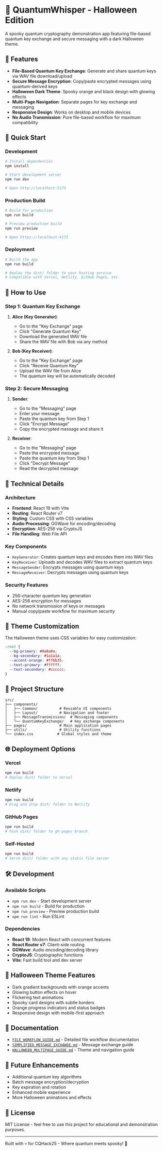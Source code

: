 # 🎃 QuantumWhisper - Halloween Edition

A spooky quantum cryptography demonstration app featuring file-based quantum key exchange and secure messaging with a dark Halloween theme.

## 🌟 Features

- **File-Based Quantum Key Exchange**: Generate and share quantum keys via WAV file download/upload
- **Secure Message Encryption**: Copy/paste encrypted messages using quantum-derived keys
- **Halloween Dark Theme**: Spooky orange and black design with glowing effects
- **Multi-Page Navigation**: Separate pages for key exchange and messaging
- **Responsive Design**: Works on desktop and mobile devices
- **No Audio Transmission**: Pure file-based workflow for maximum compatibility

## 🚀 Quick Start

### Development

```bash
# Install dependencies
npm install

# Start development server
npm run dev

# Open http://localhost:5173
```

### Production Build

```bash
# Build for production
npm run build

# Preview production build
npm run preview

# Open https://localhost:4173
```

### Deployment

```bash
# Build the app
npm run build

# Deploy the dist/ folder to your hosting service
# Compatible with Vercel, Netlify, GitHub Pages, etc.
```

## 🎯 How to Use

### Step 1: Quantum Key Exchange

1. **Alice (Key Generator)**:
   - Go to the "Key Exchange" page
   - Click "Generate Quantum Key"
   - Download the generated WAV file
   - Share the WAV file with Bob via any method

2. **Bob (Key Receiver)**:
   - Go to the "Key Exchange" page
   - Click "Receive Quantum Key"
   - Upload the WAV file from Alice
   - The quantum key will be automatically decoded

### Step 2: Secure Messaging

1. **Sender**:
   - Go to the "Messaging" page
   - Enter your message
   - Paste the quantum key from Step 1
   - Click "Encrypt Message"
   - Copy the encrypted message and share it

2. **Receiver**:
   - Go to the "Messaging" page
   - Paste the encrypted message
   - Paste the quantum key from Step 1
   - Click "Decrypt Message"
   - Read the decrypted message

## 🔧 Technical Details

### Architecture

- **Frontend**: React 19 with Vite
- **Routing**: React Router v7
- **Styling**: Custom CSS with CSS variables
- **Audio Processing**: GGWave for encoding/decoding
- **Encryption**: AES-256 via CryptoJS
- **File Handling**: Web File API

### Key Components

- `KeyGenerator`: Creates quantum keys and encodes them into WAV files
- `KeyReceiver`: Uploads and decodes WAV files to extract quantum keys
- `MessageSender`: Encrypts messages using quantum keys
- `MessageReceiver`: Decrypts messages using quantum keys

### Security Features

- 256-character quantum key generation
- AES-256 encryption for messages
- No network transmission of keys or messages
- Manual copy/paste workflow for maximum security

## 🎨 Theme Customization

The Halloween theme uses CSS variables for easy customization:

```css
:root {
  --bg-primary: #0a0a0a;
  --bg-secondary: #1a1a1a;
  --accent-orange: #ff6b35;
  --text-primary: #ffffff;
  --text-secondary: #cccccc;
}
```

## 📁 Project Structure

```
src/
├── components/
│   ├── Common/          # Reusable UI components
│   ├── Layout/          # Navigation and footer
│   ├── MessageTransmission/  # Messaging components
│   └── QuantumKeyExchange/   # Key exchange components
├── pages/               # Main application pages
├── utils/               # Utility functions
└── index.css           # Global styles and theme
```

## 🌐 Deployment Options

### Vercel
```bash
npm run build
# Deploy dist/ folder to Vercel
```

### Netlify
```bash
npm run build
# Drag and drop dist/ folder to Netlify
```

### GitHub Pages
```bash
npm run build
# Push dist/ folder to gh-pages branch
```

### Self-Hosted
```bash
npm run build
# Serve dist/ folder with any static file server
```

## 🛠️ Development

### Available Scripts

- `npm run dev` - Start development server
- `npm run build` - Build for production
- `npm run preview` - Preview production build
- `npm run lint` - Run ESLint

### Dependencies

- **React 19**: Modern React with concurrent features
- **React Router v7**: Client-side routing
- **GGWave**: Audio encoding/decoding library
- **CryptoJS**: Cryptographic functions
- **Vite**: Fast build tool and dev server

## 🎃 Halloween Theme Features

- Dark gradient backgrounds with orange accents
- Glowing button effects on hover
- Flickering text animations
- Spooky card designs with subtle borders
- Orange progress indicators and status badges
- Responsive design with mobile-first approach

## 📖 Documentation

- [`FILE_WORKFLOW_GUIDE.md`](./FILE_WORKFLOW_GUIDE.md) - Detailed file workflow documentation
- [`SIMPLIFIED_MESSAGE_EXCHANGE.md`](./SIMPLIFIED_MESSAGE_EXCHANGE.md) - Message exchange guide
- [`HALLOWEEN_MULTIPAGE_GUIDE.md`](./HALLOWEEN_MULTIPAGE_GUIDE.md) - Theme and navigation guide

## 🔮 Future Enhancements

- Additional quantum key algorithms
- Batch message encryption/decryption
- Key expiration and rotation
- Enhanced mobile experience
- More Halloween animations and effects

## 📄 License

MIT License - feel free to use this project for educational and demonstration purposes.

---

Built with 💀 for CQHack25 - Where quantum meets spooky! 🎃
